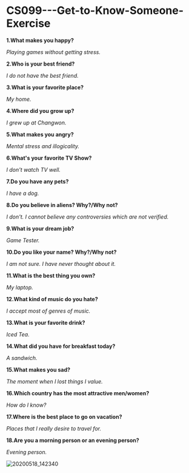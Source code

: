 # CS099---Get-to-Know-Someone-Exercise

**1.What makes you happy?** 

_Playing games without getting stress._

**2.Who is your best friend?** 

_I do not have the best friend._

**3.What is your favorite place?** 

_My home._

**4.Where did you grow up?** 

_I grew up at Changwon._

**5.What makes you angry?** 

_Mental stress and illogicality._

**6.What's your favorite TV Show?** 

_I don't watch TV well._

**7.Do you have any pets?** 

_I have a dog._

**8.Do you believe in aliens? Why?/Why not?** 

_I don't. I cannot believe any controversies which are not verified._

**9.What is your dream job?** 

_Game Tester._

**10.Do you like your name? Why?/Why not?**  

_I am not sure. I have never thought about it._

**11.What is the best thing you own?** 

_My laptop._

**12.What kind of music do you hate?** 

_I accept most of genres of music._

**13.What is your favorite drink?** 

_Iced Tea._

**14.What did you have for breakfast today?** 

_A sandwich._

**15.What makes you sad?** 

_The moment when I lost things I value._

**16.Which country has the most attractive men/women?** 

_How do I know?_

**17.Where is the best place to go on vacation?** 

_Places that I really desire to travel for._

**18.Are you a morning person or an evening person?** 

_Evening person._


![20200518_142340](https://user-images.githubusercontent.com/65002076/82191910-2e25dc80-992e-11ea-86b6-9241f4a0f2e6.jpg)

